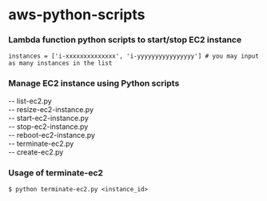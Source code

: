 # aws-python-scripts
### Lambda function python scripts to start/stop EC2 instance
    
    instances = ['i-xxxxxxxxxxxxxx', 'i-yyyyyyyyyyyyyyyy'] # you may input as many instances in the list
    
### Manage EC2 instance using Python scripts
    
   -- list-ec2.py   
   -- resize-ec2-instance.py   
   -- start-ec2-instance.py   
   -- stop-ec2-instance.py    
   -- reboot-ec2-instance.py  
   -- terminate-ec2.py  
   -- create-ec2.py

### Usage of terminate-ec2
    $ python terminate-ec2.py <instance_id>  


